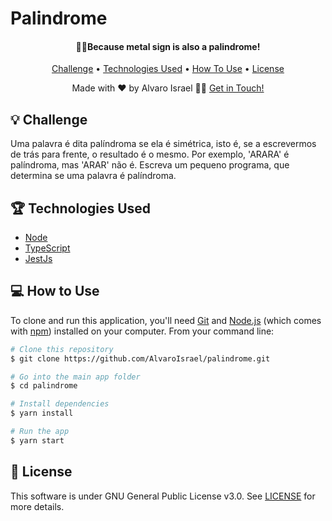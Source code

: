# Palindrome

<h4 align="center">🤘🏻Because metal sign is also a palindrome!</h4>

<p align="center">
  <a href="#-challenge">Challenge</a> •
  <a href="#-technologies-used">Technologies Used</a> •
  <a href="#-how-to-use">How To Use</a> •
  <a href="#-license">License</a>
</p>

<p align="center">Made with ❤️ by Alvaro Israel 👏🏻 <a href="https://www.linkedin.com/in/alvaroisraeldesenvolvedor/">Get in Touch!</a></p>

## 💡 Challenge

Uma palavra é dita palíndroma se ela é simétrica, isto é, se a escrevermos de trás para frente, o resultado é o mesmo.
Por exemplo, 'ARARA' é palíndroma, mas 'ARAR' não é. Escreva um pequeno programa, que determina se uma palavra é
palíndroma.

## 🏆 Technologies Used

- [Node](https://nodejs.org/en/)
- [TypeScript](https://www.typescriptlang.org/)
- [JestJs](https://jestjs.io/)

## 💻 How to Use

To clone and run this application, you'll need [Git](https://git-scm.com)
and [Node.js](https://nodejs.org/en/download/) (which comes with [npm](http://npmjs.com)) installed on your computer.
From your command line:

```bash
# Clone this repository
$ git clone https://github.com/AlvaroIsrael/palindrome.git

# Go into the main app folder
$ cd palindrome

# Install dependencies
$ yarn install

# Run the app
$ yarn start
```

## 🧾 License

This software is under GNU General Public License v3.0. See [LICENSE](LICENSE.md) for more details.

